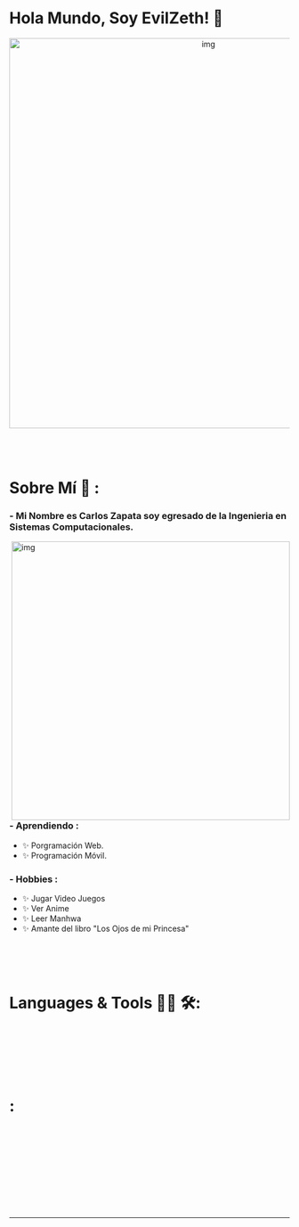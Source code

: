 # Hola Mundo, Soy EvilZeth! 👋

<div align="center">
<img hight="300" width="700" alt="img" align="center" src="#">
</div>

</br>
</br>
</br>


# Sobre Mí 💬 :

### - Mi Nombre es Carlos Zapata soy egresado de la Ingenieria en Sistemas Computacionales.

<img hight="400" width="500" alt="img" align="right" src="#">

### - Aprendiendo :
- ✨ Porgramación Web.
- ✨ Programación Móvil.

### - Hobbies : 
- ✨ Jugar Video Juegos
- ✨ Ver Anime
- ✨ Leer Manhwa
- ✨ Amante del libro "Los Ojos de mi Princesa"

</br>
</br>
</br>



# Languages & Tools 👨‍💻 🛠:
</br>

<p align="center">

<!-- For more icons please follow  https://github.com/MikeCodesDotNET/ColoredBadges -->

 
 
 
 
</p>
</br>
</br>
</br>



#  :

<p>
 </br>
 </p>
 

</br>
</br>
</br>
</br>
</br>
</br>
</br>


*************
